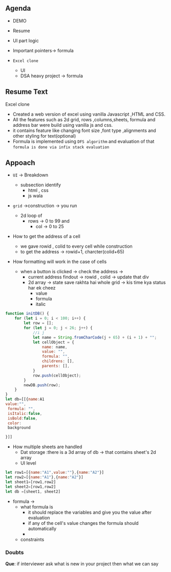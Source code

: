 ## Agenda
* DEMO
* Resume
* UI part logic 
* Important pointers-> formula 

* `Excel clone` 
  * UI
  * DSA heavy project -> formula

## Resume Text
Excel clone                    
* Created a web version of excel using vanilla Javascript ,HTML and CSS.
* All the features such as 2d grid, rows ,columns,sheets, formula and address bar  were build using vanilla js and css.
* it contains feature like changing font size ,font type ,alignments and other styling for text(optional)
*  Formula is implemented using `DFS algorithm` and evaluation of that `formula is done via infix stack evaluation`

## Appoach
* `UI` -> Breakdown 
  * subsection identify
    * html , css 
    * js wala 
* `grid` ->construction -> you run 
    * 2d loop of 
      * rows -> 0 to 99 and
        *  col -> 0 to 25
*  How to get the address of a cell
   *  we gave rowid , colid to every cell while construction
   * to get the address -> rowid+1, charcter(colid+65)

* How formatting will work in the case of cells
  * when a button is clicked -> check the address ->
    *  current address  findout ->  rowid , colid -> update that div
    *  2d array -> state save rakhta hai whole grid  -> kis time kya status har ek cheez
       *  value
       *  formula
       *  italic 


```js
function initDB() {
    for (let i = 0; i < 100; i++) {
        let row = [];
        for (let j = 0; j < 26; j++) {
            //i j
            let name = String.fromCharCode(j + 65) + (i + 1) + "";
            let cellObject = {
                name: name,
                value: "",
                formula: "",
                childrens: [],
                parents: [],
            }
            row.push(cellObject);
        }
        newDB.push(row);
    }
}
let db=[[{name:A1
value:"",
 formula: "",
 isItalic:false,
 isBold:false,
 color:
 background

}]]
```
 * How multiple sheets are handled 
   * Dat storage :there is a 3d array of db -> that contains sheet's 2d array 
   * UI level 
```js
let row1=[{name:"A1",value:""},{name:"A2"}]
let row2=[{name:"A1"},{name:"A2"}]
let sheet1=[row1,row2]
let sheet2=[row1,row2]
let db =[sheet1, sheet2]
```
* formula ->
  * what formula is 
    * it should replace the variables and give you the value after evaluation
    * if any of the cell's value changes the formula should automatically 
    *  
  * constraints


### Doubts
**Que**: if interviewer ask what is new in your project then what we can say
